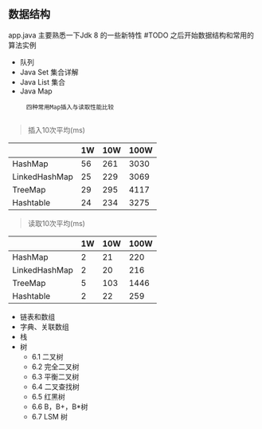 ## 数据结构
 app.java 主要熟悉一下Jdk 8 的一些新特性
  #TODO 之后开始数据结构和常用的算法实例

+ 队列
+ Java Set 集合详解
+ Java List 集合
+ Java Map
```
     四种常用Map插入与读取性能比较 
     
```
> 插入10次平均(ms)

||1W|10W|100W|
|:---|---|---|---|
|HashMap|	56|	261|	3030|
|LinkedHashMap|	25|	229|	3069|
|TreeMap|	29	|295	|4117|
|Hashtable|	24|	234|	3275|

> 读取10次平均(ms)

||	1W|	10W|	100W|
|:---|---|---|---|
|HashMap	|2	|21	|220|
|LinkedHashMap	|2	|20	|216|
|TreeMap	|5	|103	|1446|
|Hashtable	|2	|22	|259|

+ 链表和数组
+ 字典、关联数组
+ 栈
+ 树   
    * 6.1 二叉树
    * 6.2 完全二叉树
    * 6.3 平衡二叉树
    * 6.4 二叉查找树
    * 6.5 红黑树
    * 6.6 B，B+，B*树
    * 6.7 LSM 树
